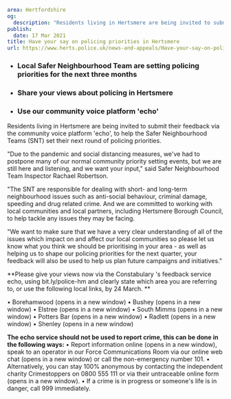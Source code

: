 ```yaml
area: Hertfordshire
og:
  description: "Residents living in Hertsmere are being invited to submit their feedback via the community voice platform \u2018echo\u2019, to help the Safer Neighbourhood Teams (SNT) set their next round of policing priorities."
publish:
  date: 17 Mar 2021
title: Have your say on policing priorities in Hertsmere
url: https://www.herts.police.uk/news-and-appeals/Have-your-say-on-policing-priorities-in-Hertsmere-1322J
```

* ### Local Safer Neighbourhood Team are setting policing priorities for the next three months

 * ### Share your views about policing in Hertsmere

 * ### Use our community voice platform 'echo'

Residents living in Hertsmere are being invited to submit their feedback via the community voice platform 'echo', to help the Safer Neighbourhood Teams (SNT) set their next round of policing priorities.

"Due to the pandemic and social distancing measures, we've had to postpone many of our normal community priority setting events, but we are still here and listening, and we want your input," said Safer Neighbourhood Team Inspector Rachael Robertson.

"The SNT are responsible for dealing with short- and long-term neighbourhood issues such as anti-social behaviour, criminal damage, speeding and drug related crime. And we are committed to working with local communities and local partners, including Hertsmere Borough Council, to help tackle any issues they may be facing.

"We want to make sure that we have a very clear understanding of all of the issues which impact on and affect our local communities so please let us know what you think we should be prioritising in your area - as well as helping us to shape our policing priorities for the next quarter, your feedback will also be used to help us plan future campaigns and initiatives."

**Please give your views now via the Constabulary 's feedback service echo, using bit.ly/police-hm and clearly state which area you are referring to, or use the following local links, by 24 March. **

• Borehamwood (opens in a new window)
• Bushey (opens in a new window)
• Elstree (opens in a new window)
• South Mimms (opens in a new window)
• Potters Bar (opens in a new window)
• Radlett (opens in a new window)
• Shenley (opens in a new window)

**The echo service should not be used to report crime, this can be done in the following ways:**
• Report information online (opens in a new window), speak to an operator in our Force Communications Room via our online web chat (opens in a new window) or call the non-emergency number 101.
• Alternatively, you can stay 100% anonymous by contacting the independent charity Crimestoppers on 0800 555 111 or via their untraceable online form (opens in a new window).
• If a crime is in progress or someone's life is in danger, call 999 immediately.
